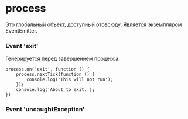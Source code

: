 process
================================================================================

Это глобальный объект, доступный отовсюду. Является экземпляром EventEmitter.

### Event 'exit'

Генерируется перед завершением процесса.

    process.on('exit', function () {
        process.nextTick(function () {
            console.log('This will not run');
        });
        console.log('About to exit.');
    })

### Event 'uncaughtException'

